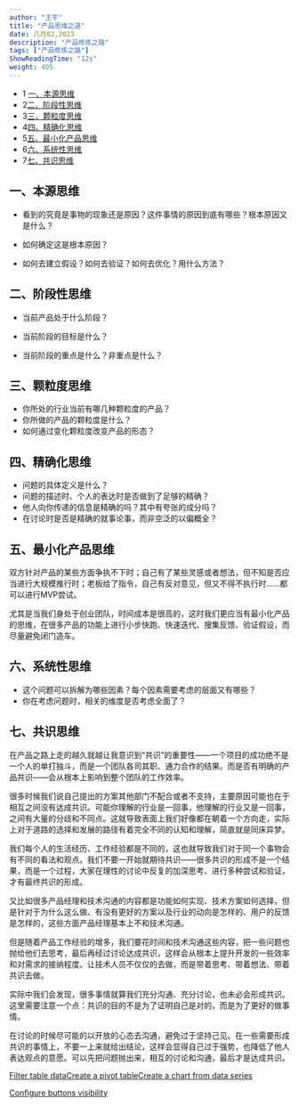 ```yaml
---
author: "王宇"
title: "产品思维之道"
date: 八月02,2023
description: "产品修炼之路"
tags: ["产品修炼之路"]
ShowReadingTime: "12s"
weight: 405
---
```

*   1 [一、本源思维](#id-产品思维之道-一、本源思维)
*   2[二、阶段性思维](#id-产品思维之道-二、阶段性思维)
*   3[三、颗粒度思维](#id-产品思维之道-三、颗粒度思维)
*   4[四、精确化思维](#id-产品思维之道-四、精确化思维)
*   5[五、最小化产品思维](#id-产品思维之道-五、最小化产品思维)
*   6[六、系统性思维](#id-产品思维之道-六、系统性思维)
*   7[七、共识思维](#id-产品思维之道-七、共识思维)

一、本源思维
---------------------------------------------------------------------------------------------------------------------------------------------------------------------------------------------------------------------------------------------------------------

*   看到的究竟是事物的现象还是原因？这件事情的原因到底有哪些？根本原因又是什么？
    
*   如何确定这是根本原因？
*   如何去建立假设？如何去验证？如何去优化？用什么方法？
    

二、阶段性思维
-------

  

*   当前产品处于什么阶段？
    
*   当前阶段的目标是什么？
*   当前阶段的重点是什么？非重点是什么？
    

  

三、颗粒度思维
-------

*   你所处的行业当前有哪几种颗粒度的产品？
*   你所做的产品的颗粒度是什么？
*   如何通过变化颗粒度改变产品的形态？

  

四、精确化思维
-------

*   问题的具体定义是什么？
*   问题的描述时、个人的表达时是否做到了足够的精确？
*   他人向你传递的信息是精确的吗？其中有夸张的成分吗？
*   在讨论时是否是精确的就事论事，而非空泛的以偏概全？

  

五、最小化产品思维
---------

双方针对产品的某些方面争执不下时；自己有了某些灵感或者想法，但不知是否应当进行大规模推行时；老板给了指令，自己有反对意见，但又不得不执行时……都可以进行MVP尝试。

尤其是当我们身处于创业团队，时间成本是很高的，这时我们更应当有最小化产品的思维，在很多产品的功能上进行小步快跑、快速迭代、搜集反馈、验证假设，而尽量避免闭门造车。

  

六、系统性思维
-------

*   这个问题可以拆解为哪些因素？每个因素需要考虑的层面又有哪些？
*   你在考虑问题时，相关的维度是否考虑全面了？

  

七、共识思维
------

在产品之路上走的越久就越让我意识到“共识”的重要性——一个项目的成功绝不是一个人的单打独斗，而是一个团队各司其职、通力合作的结果。而是否有明确的产品共识——会从根本上影响到整个团队的工作效率。

很多时候我们说自己提出的方案其他部门不配合或者不支持，主要原因可能也在于相互之间没有达成共识。可能你理解的行业是一回事，他理解的行业又是一回事，之间有大量的分歧和不同点。这就导致表面上我们好像都在朝着一个方向走，实际上对于道路的选择和发展的路径有着完全不同的认知和理解，简直就是同床异梦。

我们每个人的生活经历、工作经验都是不同的，这也就导致我们对于同一个事物会有不同的看法和观点。我们不要一开始就期待共识——很多共识的形成不是一个结果，而是一个过程，大家在理性的讨论中反复的加深思考、进行多种尝试和验证，才有最终共识的形成。

又比如很多产品经理和技术沟通的内容都是功能如何实现、技术方案如何选择，但是针对于为什么这么做、有没有更好的方案以及行业的动向是怎样的、用户的反馈是怎样的，这些方面产品经理基本上不和技术沟通。

但是随着产品工作经验的增多，我们要花时间和技术沟通这些内容，把一些问题也抛给他们去思考，最后再经过讨论达成共识，这样会从根本上提升开发的一些效率和对需求的接纳程度。让技术人员不仅仅的去做，而是带着思考、带着想法、带着共识去做。

实际中我们会发现，很多事情就算我们充分沟通、充分讨论，也未必会形成共识。这里需要注意一个点：共识的目的不是为了证明自己是对的，而是为了更好的做事情。

在讨论的时候尽可能的以开放的心态去沟通，避免过于坚持己见。在一些需要形成共识的事情上，不要一上来就给出结论，这样会显得自己过于强势，也降低了他人表达观点的意愿。可以先把问题抛出来，相互的讨论和沟通，最后才是达成共识。

  

[Filter table data](#)[Create a pivot table](#)[Create a chart from data series](#)

[Configure buttons visibility](/users/tfac-settings.action)